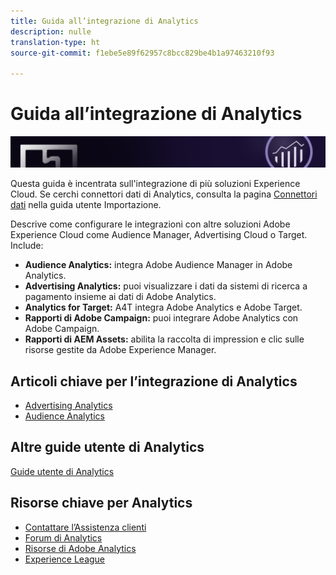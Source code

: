 ```yaml
---
title: Guida all’integrazione di Analytics
description: nulle
translation-type: ht
source-git-commit: f1ebe5e89f62957c8bcc829be4b1a97463210f93

---
```



# Guida all’integrazione di Analytics

![Banner](../../assets/doc_banner_integrate.png)

Questa guida è incentrata sull&#39;integrazione di più soluzioni Experience Cloud. Se cerchi connettori dati di Analytics, consulta la pagina [Connettori dati](/help/import/data-connectors/getting-started-data-connectors.md) nella guida utente Importazione.

Descrive come configurare le integrazioni con altre soluzioni Adobe Experience Cloud come Audience Manager, Advertising Cloud o Target. Include:

* **Audience Analytics:** integra Adobe Audience Manager in Adobe Analytics.
* **Advertising Analytics:** puoi visualizzare i dati da sistemi di ricerca a pagamento insieme ai dati di Adobe Analytics.
* **Analytics for Target:** A4T integra Adobe Analytics e Adobe Target.
* **Rapporti di Adobe Campaign:** puoi integrare Adobe Analytics con Adobe Campaign.
* **Rapporti di AEM Assets:** abilita la raccolta di impression e clic sulle risorse gestite da Adobe Experience Manager.

## Articoli chiave per l’integrazione di Analytics

* [Advertising Analytics](c-advertising-analytics/overview.md)
* [Audience Analytics](c-audience-analytics/mc-audiences-aam.md)

## Altre guide utente di Analytics

[Guide utente di Analytics](/help/landing/home.md)

## Risorse chiave per Analytics

* [Contattare l’Assistenza clienti](https://helpx.adobe.com/it/contact/enterprise-support.ec.html)
* [Forum di Analytics](https://forums.adobe.com/community/experience-cloud/analytics-cloud/analytics)
* [Risorse di Adobe Analytics](https://forums.adobe.com/message/10660755)
* [Experience League](https://landing.adobe.com/experience-league/)
